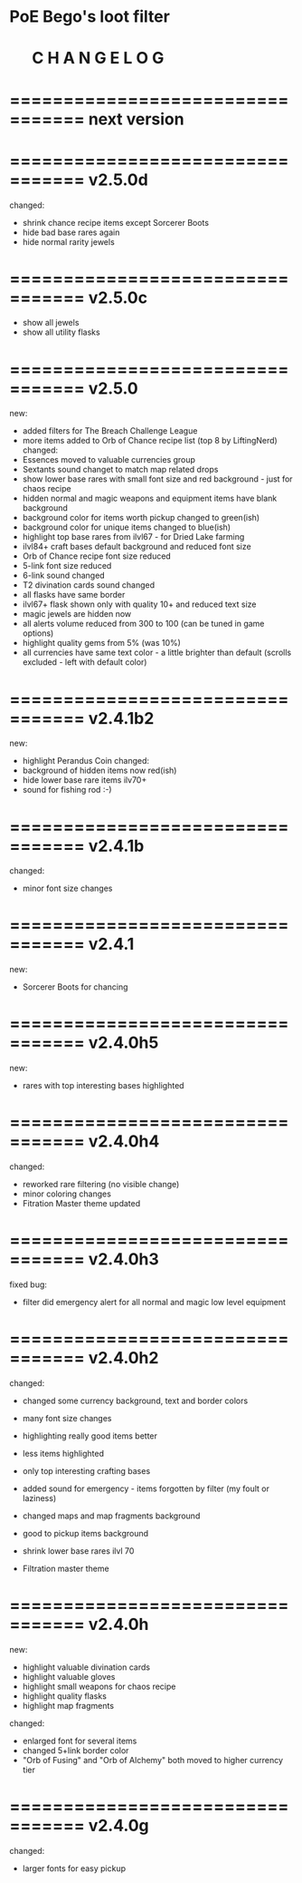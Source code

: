 PoE Bego's loot filter
=================================
       C H A N G E L O G
=================================


=================================
next version
=================================

=================================
v2.5.0d
=================================
changed:
+ shrink chance recipe items except Sorcerer Boots
+ hide bad base rares again
+ hide normal rarity jewels

=================================
v2.5.0c
=================================
+ show all jewels
+ show all utility flasks

=================================
v2.5.0
=================================
new:
+ added filters for The Breach Challenge League
+ more items added to Orb of Chance recipe list (top 8 by LiftingNerd)
changed:
+ Essences moved to valuable currencies group
+ Sextants sound changet to match map related drops
+ show lower base rares with small font size and red background - just for chaos recipe
+ hidden normal and magic weapons and equipment items have blank background
+ background color for items worth pickup changed to green(ish)
+ background color for unique items changed to blue(ish)
+ highlight top base rares from ilvl67 - for Dried Lake farming
+ ilvl84+ craft bases default background and reduced font size
+ Orb of Chance recipe font size reduced
+ 5-link font size reduced
+ 6-link sound changed
+ T2 divination cards sound changed
+ all flasks have same border
+ ilvl67+ flask shown only with quality 10+ and reduced text size
+ magic jewels are hidden now
+ all alerts volume reduced from 300 to 100 (can be tuned in game options)
+ highlight quality gems from 5% (was 10%)
+ all currencies have same text color - a little brighter than default (scrolls excluded - left with default color)

=================================
v2.4.1b2
=================================
new:
+ highlight Perandus Coin
changed:
+ background of hidden items now red(ish)
+ hide lower base rare items ilv70+
+ sound for fishing rod :-)

=================================
v2.4.1b
=================================
changed:
+ minor font size changes

=================================
v2.4.1
=================================
new:
+ Sorcerer Boots for chancing

=================================
v2.4.0h5
=================================
new:
+ rares with top interesting bases highlighted

=================================
v2.4.0h4
=================================
changed:
+ reworked rare filtering (no visible change)
+ minor coloring changes
+ Fitration Master theme updated

=================================
v2.4.0h3
=================================
fixed bug:
+ filter did emergency alert for all normal and magic low level equipment

=================================
v2.4.0h2
=================================
changed:
+ changed some currency background, text and border colors
+ many font size changes
+ highlighting really good items better
+ less items highlighted
+ only top interesting crafting bases
+ added sound for emergency - items forgotten by filter (my foult or laziness)
+ changed maps and map fragments background
+ good to pickup items background
+ shrink lower base rares ilvl 70

+ Filtration master theme

=================================
v2.4.0h
=================================
new:
+ highlight valuable divination cards
+ highlight valuable gloves
+ highlight small weapons for chaos recipe
+ highlight quality flasks
+ highlight map fragments

changed:
+ enlarged font for several items
+ changed 5+link border color
+ "Orb of Fusing" and "Orb of Alchemy" both moved to higher currency tier

=================================
v2.4.0g
=================================
changed:
+ larger fonts for easy pickup
